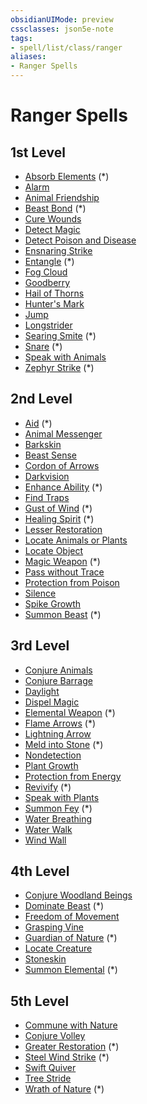 ```yaml
---
obsidianUIMode: preview
cssclasses: json5e-note
tags:
- spell/list/class/ranger
aliases:
- Ranger Spells
---
```

# Ranger Spells

## 1st Level

- [Absorb Elements](/3-Mechanics/CLI/spells/absorb-elements-xge.md "XGE") (\*)
- [Alarm](/3-Mechanics/CLI/spells/alarm-xphb.md "XPHB")
- [Animal Friendship](/3-Mechanics/CLI/spells/animal-friendship-xphb.md "XPHB")
- [Beast Bond](/3-Mechanics/CLI/spells/beast-bond-xge.md "XGE") (\*)
- [Cure Wounds](/3-Mechanics/CLI/spells/cure-wounds-xphb.md "XPHB")
- [Detect Magic](/3-Mechanics/CLI/spells/detect-magic-xphb.md "XPHB")
- [Detect Poison and Disease](/3-Mechanics/CLI/spells/detect-poison-and-disease-xphb.md "XPHB")
- [Ensnaring Strike](/3-Mechanics/CLI/spells/ensnaring-strike-xphb.md "XPHB")
- [Entangle](/3-Mechanics/CLI/spells/entangle-xphb.md "XPHB") (\*)
- [Fog Cloud](/3-Mechanics/CLI/spells/fog-cloud-xphb.md "XPHB")
- [Goodberry](/3-Mechanics/CLI/spells/goodberry-xphb.md "XPHB")
- [Hail of Thorns](/3-Mechanics/CLI/spells/hail-of-thorns-xphb.md "XPHB")
- [Hunter's Mark](/3-Mechanics/CLI/spells/hunters-mark-xphb.md "XPHB")
- [Jump](/3-Mechanics/CLI/spells/jump-xphb.md "XPHB")
- [Longstrider](/3-Mechanics/CLI/spells/longstrider-xphb.md "XPHB")
- [Searing Smite](/3-Mechanics/CLI/spells/searing-smite-xphb.md "XPHB") (\*)
- [Snare](/3-Mechanics/CLI/spells/snare-xge.md "XGE") (\*)
- [Speak with Animals](/3-Mechanics/CLI/spells/speak-with-animals-xphb.md "XPHB")
- [Zephyr Strike](/3-Mechanics/CLI/spells/zephyr-strike-xge.md "XGE") (\*)

## 2nd Level

- [Aid](/3-Mechanics/CLI/spells/aid-xphb.md "XPHB") (\*)
- [Animal Messenger](/3-Mechanics/CLI/spells/animal-messenger-xphb.md "XPHB")
- [Barkskin](/3-Mechanics/CLI/spells/barkskin-xphb.md "XPHB")
- [Beast Sense](/3-Mechanics/CLI/spells/beast-sense-xphb.md "XPHB")
- [Cordon of Arrows](/3-Mechanics/CLI/spells/cordon-of-arrows-xphb.md "XPHB")
- [Darkvision](/3-Mechanics/CLI/spells/darkvision-xphb.md "XPHB")
- [Enhance Ability](/3-Mechanics/CLI/spells/enhance-ability-xphb.md "XPHB") (\*)
- [Find Traps](/3-Mechanics/CLI/spells/find-traps-xphb.md "XPHB")
- [Gust of Wind](/3-Mechanics/CLI/spells/gust-of-wind-xphb.md "XPHB") (\*)
- [Healing Spirit](/3-Mechanics/CLI/spells/healing-spirit-xge.md "XGE") (\*)
- [Lesser Restoration](/3-Mechanics/CLI/spells/lesser-restoration-xphb.md "XPHB")
- [Locate Animals or Plants](/3-Mechanics/CLI/spells/locate-animals-or-plants-xphb.md "XPHB")
- [Locate Object](/3-Mechanics/CLI/spells/locate-object-xphb.md "XPHB")
- [Magic Weapon](/3-Mechanics/CLI/spells/magic-weapon-xphb.md "XPHB") (\*)
- [Pass without Trace](/3-Mechanics/CLI/spells/pass-without-trace-xphb.md "XPHB")
- [Protection from Poison](/3-Mechanics/CLI/spells/protection-from-poison-xphb.md "XPHB")
- [Silence](/3-Mechanics/CLI/spells/silence-xphb.md "XPHB")
- [Spike Growth](/3-Mechanics/CLI/spells/spike-growth-xphb.md "XPHB")
- [Summon Beast](/3-Mechanics/CLI/spells/summon-beast-xphb.md "XPHB") (\*)

## 3rd Level

- [Conjure Animals](/3-Mechanics/CLI/spells/conjure-animals-xphb.md "XPHB")
- [Conjure Barrage](/3-Mechanics/CLI/spells/conjure-barrage-xphb.md "XPHB")
- [Daylight](/3-Mechanics/CLI/spells/daylight-xphb.md "XPHB")
- [Dispel Magic](/3-Mechanics/CLI/spells/dispel-magic-xphb.md "XPHB")
- [Elemental Weapon](/3-Mechanics/CLI/spells/elemental-weapon-xphb.md "XPHB") (\*)
- [Flame Arrows](/3-Mechanics/CLI/spells/flame-arrows-xge.md "XGE") (\*)
- [Lightning Arrow](/3-Mechanics/CLI/spells/lightning-arrow-xphb.md "XPHB")
- [Meld into Stone](/3-Mechanics/CLI/spells/meld-into-stone-xphb.md "XPHB") (\*)
- [Nondetection](/3-Mechanics/CLI/spells/nondetection-xphb.md "XPHB")
- [Plant Growth](/3-Mechanics/CLI/spells/plant-growth-xphb.md "XPHB")
- [Protection from Energy](/3-Mechanics/CLI/spells/protection-from-energy-xphb.md "XPHB")
- [Revivify](/3-Mechanics/CLI/spells/revivify-xphb.md "XPHB") (\*)
- [Speak with Plants](/3-Mechanics/CLI/spells/speak-with-plants-xphb.md "XPHB")
- [Summon Fey](/3-Mechanics/CLI/spells/summon-fey-xphb.md "XPHB") (\*)
- [Water Breathing](/3-Mechanics/CLI/spells/water-breathing-xphb.md "XPHB")
- [Water Walk](/3-Mechanics/CLI/spells/water-walk-xphb.md "XPHB")
- [Wind Wall](/3-Mechanics/CLI/spells/wind-wall-xphb.md "XPHB")

## 4th Level

- [Conjure Woodland Beings](/3-Mechanics/CLI/spells/conjure-woodland-beings-xphb.md "XPHB")
- [Dominate Beast](/3-Mechanics/CLI/spells/dominate-beast-xphb.md "XPHB") (\*)
- [Freedom of Movement](/3-Mechanics/CLI/spells/freedom-of-movement-xphb.md "XPHB")
- [Grasping Vine](/3-Mechanics/CLI/spells/grasping-vine-xphb.md "XPHB")
- [Guardian of Nature](/3-Mechanics/CLI/spells/guardian-of-nature-xge.md "XGE") (\*)
- [Locate Creature](/3-Mechanics/CLI/spells/locate-creature-xphb.md "XPHB")
- [Stoneskin](/3-Mechanics/CLI/spells/stoneskin-xphb.md "XPHB")
- [Summon Elemental](/3-Mechanics/CLI/spells/summon-elemental-xphb.md "XPHB") (\*)

## 5th Level

- [Commune with Nature](/3-Mechanics/CLI/spells/commune-with-nature-xphb.md "XPHB")
- [Conjure Volley](/3-Mechanics/CLI/spells/conjure-volley-xphb.md "XPHB")
- [Greater Restoration](/3-Mechanics/CLI/spells/greater-restoration-xphb.md "XPHB") (\*)
- [Steel Wind Strike](/3-Mechanics/CLI/spells/steel-wind-strike-xphb.md "XPHB") (\*)
- [Swift Quiver](/3-Mechanics/CLI/spells/swift-quiver-xphb.md "XPHB")
- [Tree Stride](/3-Mechanics/CLI/spells/tree-stride-xphb.md "XPHB")
- [Wrath of Nature](/3-Mechanics/CLI/spells/wrath-of-nature-xge.md "XGE") (\*)